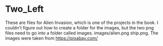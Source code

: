 # Two_Left
These are files for Alien Invasion, which is one of the projects in the book. I couldn't figure out how to create a folder for the images, but the two png files need to go into a folder called images.
images/alien.png ship.png. 
The images were taken from https://pixabay.com/
